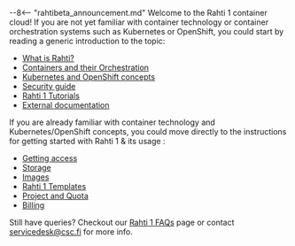 --8<-- "rahtibeta_announcement.md"
Welcome to the Rahti 1 container cloud! If you are not yet
familiar with container technology or container orchestration systems such as
Kubernetes or OpenShift, you could start by reading a generic introduction to
the topic:

  * [What is Rahti?](rahti-what-is.md)
  * [Containers and their Orchestration](containers.md)
  * [Kubernetes and OpenShift concepts](concepts.md)
  * [Security guide](security-guide.md)
  * [Rahti 1 Tutorials](../tutorials/index.md)
  * [External documentation ](ext_docs.md)

If you are already familiar with container technology and Kubernetes/OpenShift concepts,
you could move directly to the instructions for getting started with Rahti 1 & its usage :

  * [Getting access](access.md)
  * [Storage](storage/index.md)
  * [Images](images/overview.md)
  * [Rahti 1 Templates](template-docs.md)
  * [Project and Quota](usage/projects_and_quota.md)
  * [Billing](billing.md)

Still have queries? Checkout our [Rahti 1 FAQs](../../support/faq/index.md#rahti-1) page or contact <servicedesk@csc.fi> for more info.
